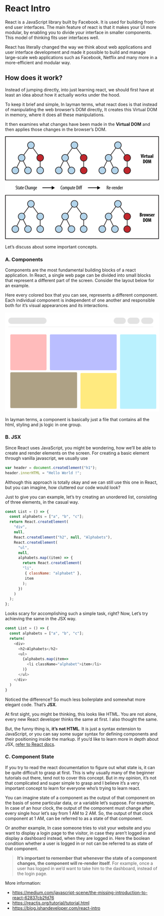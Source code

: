 # React Intro

React is a JavaScript library built by Facebook. It is used for building front-end user interfaces. The main feature of react is that it makes your UI more modular, by enabling you to divide your interface in smaller components. This model of thinking fits user interfaces well.

React has literally changed the way we think about web applications and user interface development and made it possible to build and manage large-scale web applications such as Facebook, Netflix and many more in a more-efficient and modular way.

## How does it work?

Instead of jumping directly, into just learning react, we should first have at least an idea about how it actually works under the hood.

To keep it brief and simple, In layman terms, what react does is that instead of manipulating the web browser’s DOM directly, It creates this Virtual DOM in memory, where it does all these manipulations.

It then examines what changes have been made in the __Virtual DOM__ and then applies those changes in the browser’s DOM.

![vdom](./images/vdom.png)

Let’s discuss about some important concepts.

### A. Components

Components are the most fundamental building blocks of a react application. In React, a single web page can be divided into small blocks that represent a different part of the screen. Consider the layout below for an example.

Here every colored box that you can see, represents a different component. Each individual component is independent of one another and responsible both for it’s visual appearances and its interactions.

![React Components Layout](./images/components.webp)

In layman terms, a component is basically just a file that contains all the html, styling and js logic in one group.

### B. JSX

Since React uses JavaScript, you might be wondering, how we’ll be able to create and render elements on the screen. For creating a basic element through vanilla javascript, we usually use

```js
var header = document.createElement("h1");
header.innerHTML = "Hello World !";
````

Although this approach is totally okay and we can still use this one in React, but you can imagine, how cluttered our code would look?

Just to give you can example, let’s try creating an unordered list, consisting of three elements, in the casual way.

```js
const List = () => {
  const alphabets = ["a", "b", "c"];
  return React.createElement(
    "div",
    null,
    React.createElement("h2", null, "Alphabets"),
    React.createElement(
      "ul",
      null,
      alphabets.map((item) => {
        return React.createElement(
        "li",
         { className: "alphabet" },
         item
        );
      })
    )
  );
};
```

Looks scary for accomplishing such a simple task, right? Now, Let’s try achieving the same in the JSX way.

```js
const List = () => {
  const alphabets = ["a", "b", "c"];
  return(
    <div>
      <h2>Alphabets</h2>
      <ul>
        {alphabets.map(item=>
          <li className="alphabet">item</li>
        )}
      </ul>
    </div>
  )
}
```

Noticed the difference? So much less boilerplate and somewhat more elegant code. That’s __JSX__.

At first sight, you might be thinking, this looks like HTML. You are not alone, every new React developer thinks the same at first. I also thought the same.

But, the funny thing is, __it’s not HTML__. It is just a syntax extension to JavaScript, or you can say some sugar syntax for defining components and their positioning inside the markup. If you’d like to learn more in depth about JSX, [refer to React docs](https://reactjs.org/docs/introducing-jsx.html).

### C. Component State

If you try to read the react documentation to figure out what state is, it can be quite difficult to grasp at first. This is why usually many of the beginner tutorials out there, tend not to cover this concept. But in my opinion, it’s not that complicated and super simple to grasp and I believe it’s a very important concept to learn for everyone who’s trying to learn react.

You can imagine state of a component as the output of that component on the basis of some particular data, or a variable let’s suppose. For example, In case of an hour clock, the output of the component must change after every single hour let’s say from 1 AM to 2 AM. So, the output of that clock component at 1 AM, can be referred to as a state of that component.

Or another example, In case someone tries to visit your website and you want to display a login page to the visitor, in case they aren’t logged in and display a dashboard instead, when they are logged in. Here the boolean condition whether a user is logged in or not can be referred to as state of that component.

> __It’s important to remember that whenever the state of a component changes, the component will re-render itself__. For example, once a user has logged in we’d want to take him to the dashboard, instead of the login page.

More information:

- <https://medium.com/javascript-scene/the-missing-introduction-to-react-62837cb2fd76>
- <https://reactjs.org/tutorial/tutorial.html>
- <https://blog.ishandeveloper.com/react-intro>
